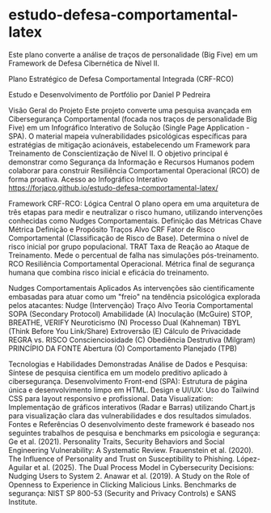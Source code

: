 # estudo-defesa-comportamental-latex
Este plano converte a análise de traços de personalidade (Big Five) em um Framework de Defesa Cibernética de Nível II.


  Plano Estratégico de Defesa Comportamental Integrada (CRF-RCO)

Estudo e Desenvolvimento de Portfólio por Daniel P Pedreira

Visão Geral do Projeto
Este projeto converte uma pesquisa avançada em Cibersegurança Comportamental (focada nos traços de personalidade Big Five) em um Infográfico Interativo de Solução (Single Page Application - SPA).
O material mapeia vulnerabilidades psicológicas específicas para estratégias de mitigação acionáveis, estabelecendo um Framework para Treinamento de Conscientização de Nível II.
O objetivo principal é demonstrar como Segurança da Informação e Recursos Humanos podem colaborar para construir Resiliência Comportamental Operacional (RCO) de forma proativa.
 Acesso ao Infográfico Interativo
https://forjaco.github.io/estudo-defesa-comportamental-latex/
 
Framework CRF-RCO: Lógica Central
O plano opera em uma arquitetura de três etapas para medir e neutralizar o risco humano, utilizando intervenções conhecidas como Nudges Comportamentais.
Definição das Métricas Chave
Métrica
Definição e Propósito
Traços Alvo
CRF
Fator de Risco Comportamental (Classificação de Risco de Base).
Determina o nível de risco inicial por grupo populacional.
TRAT
Taxa de Reação ao Ataque de Treinamento.
Mede o percentual de falha nas simulações pós-treinamento.
RCO
Resiliência Comportamental Operacional.
Métrica final de segurança humana que combina risco inicial e eficácia do treinamento.

Nudges Comportamentais Aplicados
As intervenções são cientificamente embasadas para atuar como um "freio" na tendência psicológica explorada pelos atacantes:
Nudge (Intervenção)
Traço Alvo
Teoria Comportamental
SOPA (Secondary Protocol)
Amabilidade (A)
Inoculação (McGuire)
STOP, BREATHE, VERIFY
Neuroticismo (N)
Processo Dual (Kahneman)
TBYL (Think Before You Link/Share)
Extroversão (E)
Cálculo de Privacidade
REGRA vs. RISCO
Conscienciosidade (C)
Obediência Destrutiva (Milgram)
PRINCÍPIO DA FONTE
Abertura (O)
Comportamento Planejado (TPB)

 Tecnologias e Habilidades Demonstradas
Análise de Dados e Pesquisa: Síntese de pesquisa científica em um modelo preditivo aplicado à cibersegurança.
Desenvolvimento Front-end (SPA): Estrutura de página única e desenvolvimento limpo em HTML.
Design e UI/UX: Uso do Tailwind CSS para layout responsivo e profissional.
Data Visualization: Implementação de gráficos interativos (Radar e Barras) utilizando Chart.js para visualização clara das vulnerabilidades e dos resultados simulados.
 Fontes e Referências
O desenvolvimento deste framework é baseado nos seguintes trabalhos de pesquisa e benchmarks em psicologia e segurança:
Ge et al. (2021). Personality Traits, Security Behaviors and Social Engineering Vulnerability: A Systematic Review.
Frauenstein et al. (2020). The Influence of Personality and Trust on Susceptibility to Phishing.
López-Aguilar et al. (2025). The Dual Process Model in Cybersecurity Decisions: Nudging Users to System 2.
Anawar et al. (2019). A Study on the Role of Openness to Experience in Clicking Malicious Links.
Benchmarks de segurança: NIST SP 800-53 (Security and Privacy Controls) e SANS Institute.
